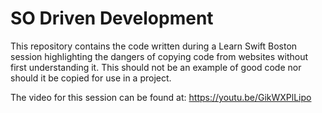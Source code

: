 # SO Driven Development

This repository contains the code written during a Learn Swift Boston session highlighting the dangers of copying code from websites without first understanding it. This should not be an example of good code nor should it be copied for use in a project.

The video for this session can be found at: https://youtu.be/GikWXPlLipo
